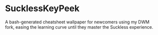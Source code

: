 # SucklessKeyPeek
 A bash-generated cheatsheet wallpaper for newcomers using my DWM fork, easing the learning curve until they master the Suckless experience.
